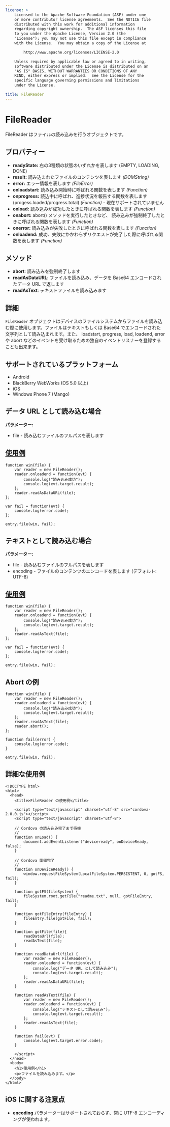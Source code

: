 ```yaml
---
license: >
    Licensed to the Apache Software Foundation (ASF) under one
    or more contributor license agreements.  See the NOTICE file
    distributed with this work for additional information
    regarding copyright ownership.  The ASF licenses this file
    to you under the Apache License, Version 2.0 (the
    "License"); you may not use this file except in compliance
    with the License.  You may obtain a copy of the License at

        http://www.apache.org/licenses/LICENSE-2.0

    Unless required by applicable law or agreed to in writing,
    software distributed under the License is distributed on an
    "AS IS" BASIS, WITHOUT WARRANTIES OR CONDITIONS OF ANY
    KIND, either express or implied.  See the License for the
    specific language governing permissions and limitations
    under the License.

title: FileReader
---
```


FileReader
==========

FileReader はファイルの読み込みを行うオブジェクトです。

プロパティー
----------

- __readyState:__ 右の3種類の状態のいずれかを表します (EMPTY, LOADING, DONE)
- __result:__ 読み込まれたファイルのコンテンツを表します _(DOMString)_
- __error:__ エラー情報を表します _(FileError)_
- __onloadstart:__ 読み込み開始時に呼ばれる関数を表します _(Function)_
- __onprogress:__ 読込中に呼ばれ、進捗状況を報告する関数を表します (progess.loaded/progress.total) _(Function)_ - 現在サポートされていません
- __onload:__ 読み込みが成功したときに呼ばれる関数を表します _(Function)_
- __onabort:__ abort() メソッドを実行したときなど、 読み込みが強制終了したときに呼ばれる関数を表します _(Function)_
- __onerror:__ 読み込みが失敗したときに呼ばれる関数を表します _(Function)_
- __onloadend:__ 成功、失敗にかかわらずリクエストが完了した際に呼ばれる関数を表します _(Function)_

メソッド
-------

- __abort__: 読み込みを強制終了します
- __readAsDataURL__: ファイルを読み込み、データを Base64 エンコードされたデータ URL で返します
- __readAsText__: テキストファイルを読み込みます

詳細
-------

`FileReader` オブジェクトはデバイスのファイルシステムからファイルを読み込む際に使用します。ファイルはテキストもしくは Base64 でエンコードされた文字列として読み込まれます。また、 loadstart, progress, load, loadend, error や abort などのイベントを受け取るための独自のイベントリスナーを登録することも出来ます。

サポートされているプラットフォーム
-------------------

- Android
- BlackBerry WebWorks (OS 5.0 以上)
- iOS
- Windows Phone 7 (Mango)

データ URL として読み込む場合
----------------

__パラメーター:__
- file - 読み込むファイルのフルパスを表します


[使用例](../../storage/storage.opendatabase.html)
-------------

    function win(file) {
        var reader = new FileReader();
        reader.onloadend = function(evt) {
            console.log("読み込み成功");
            console.log(evt.target.result);
        };
        reader.readAsDataURL(file);
    };

    var fail = function(evt) {
        console.log(error.code);
    };

    entry.file(win, fail);

テキストとして読み込む場合
------------

__パラメーター:__

- file - 読み込むファイルのフルパスを表します
- encoding - ファイルのコンテンツのエンコードを表します (デフォルト: UTF-8)

[使用例](../../storage/storage.opendatabase.html)
-------------

    function win(file) {
        var reader = new FileReader();
        reader.onloadend = function(evt) {
            console.log("読み込み成功");
            console.log(evt.target.result);
        };
        reader.readAsText(file);
    };

    var fail = function(evt) {
        console.log(error.code);
    };

    entry.file(win, fail);

Abort の例
-------------------

    function win(file) {
        var reader = new FileReader();
        reader.onloadend = function(evt) {
            console.log("読み込み成功");
            console.log(evt.target.result);
        };
        reader.readAsText(file);
        reader.abort();
    };

    function fail(error) {
        console.log(error.code);
    }

    entry.file(win, fail);

詳細な使用例
------------

    <!DOCTYPE html>
    <html>
      <head>
        <title>FileReader の使用例</title>

        <script type="text/javascript" charset="utf-8" src="cordova-2.0.0.js"></script>
        <script type="text/javascript" charset="utf-8">

        // Cordova の読み込み完了まで待機
        //
        function onLoad() {
            document.addEventListener("deviceready", onDeviceReady, false);
        }

        // Cordova 準備完了
        //
        function onDeviceReady() {
            window.requestFileSystem(LocalFileSystem.PERSISTENT, 0, gotFS, fail);
        }

        function gotFS(fileSystem) {
            fileSystem.root.getFile("readme.txt", null, gotFileEntry, fail);
        }

        function gotFileEntry(fileEntry) {
            fileEntry.file(gotFile, fail);
        }

        function gotFile(file){
            readDataUrl(file);
            readAsText(file);
        }

        function readDataUrl(file) {
            var reader = new FileReader();
            reader.onloadend = function(evt) {
                console.log("データ URL として読み込み");
                console.log(evt.target.result);
            };
            reader.readAsDataURL(file);
        }

        function readAsText(file) {
            var reader = new FileReader();
            reader.onloadend = function(evt) {
                console.log("テキストとして読み込み");
                console.log(evt.target.result);
            };
            reader.readAsText(file);
        }

        function fail(evt) {
            console.log(evt.target.error.code);
        }

        </script>
      </head>
      <body>
        <h1>使用例</h1>
        <p>ファイルを読み込みます。</p>
      </body>
    </html>

iOS に関する注意点
----------
- __encoding__ パラメーターはサポートされておらず、常に UTF-8 エンコーディングが使われます。
